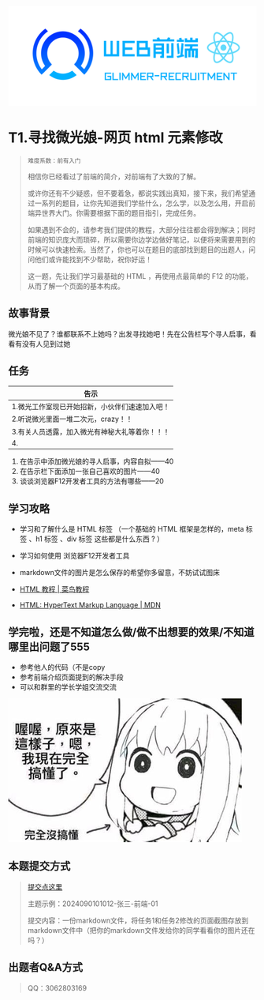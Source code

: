 ![](../../image/glimmer-recruitment.png)

# T1.寻找微光娘-网页 html 元素修改

> ```
> 难度系数：前有入门
> ```
>
> 相信你已经看过了前端的简介，对前端有了大致的了解。
>
> 或许你还有不少疑惑，但不要着急，都说实践出真知，接下来，我们希望通过一系列的题目，让你先知道我们学些什么，怎么学，以及怎么用，开启前端异世界大门。你需要根据下面的题目指引，完成任务。
>
> 如果遇到不会的，请参考我们提供的教程，大部分往往都会得到解决；同时前端的知识庞大而琐碎，所以需要你边学边做好笔记，以便将来需要用到的时候可以快速检索。当然了，你也可以在题目的底部找到题目的出题人，问问他们或许能找到不少帮助，祝你好运！
>
> 这一题，先让我们学习最基础的 HTML ，再使用点最简单的 F12 的功能，从而了解一个页面的基本构成。

## **故事背景**

微光娘不见了？谁都联系不上她吗？出发寻找她吧！先在公告栏写个寻人启事，看看有没有人见到过她

## **任务**

| **告示**                                       |
|------------------------------------------------|
| 1.微光工作室现已开始招新，小伙伴们速速加入吧！ |
| 2.听说微光里面一堆二次元，crazy！！            |
| 3.有关人员透露，加入微光有神秘大礼等着你！！！ |
| 4.                                             |

1. 在告示中添加微光娘的寻人启事，内容自拟——40
2. 在告示栏下面添加一张自己喜欢的图片——40
3. 谈谈浏览器F12开发者工具的方法有哪些——20

## **学习攻略**

- 学习和了解什么是 HTML 标签 （一个基础的 HTML 框架是怎样的，meta 标签 、h1 标签 、div 标签 这些都是什么东西 ? ）
- 学习如何使用 浏览器F12开发者工具
- markdown文件的图片是怎么保存的希望你多留意，不妨试试图床

- [HTML 教程 | 菜鸟教程 ](https://www.runoob.com/html/html-tutorial.html)
- [HTML: HyperText Markup Language | MDN ](https://developer.mozilla.org/en-US/docs/Web/HTML)

## **学完啦，还是不知道怎么做/做不出想要的效果/不知道哪里出问题了555**

- 参考他人的代码（不是copy
- 参考前端介绍页面提到的解决手段
- 可以和群里的学长学姐交流交流

![我逐渐理解了一切](image/confusion.png)

## **本题提交方式**

> [ 提交点这里 ](https://www.runoob.com/html/html-tutorial.html)
>
> 主题示例：2024090101012-张三-前端-01
>
> 提交内容：一份markdown文件，将任务1和任务2修改的页面截图存放到markdown文件中（把你的markdown文件发给你的同学看看你的图片还在吗？）

## **出题者Q&A方式**

> QQ：3062803169